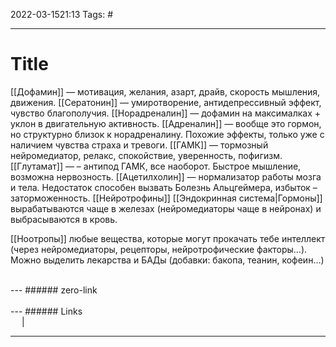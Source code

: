 2022-03-1521:13
Tags: #

---
# Title
[[Дофамин]] — мотивация, желания, азарт, драйв, скорость мышления, движения. 
[[Сератонин]] — умиротворение, антидепрессивный эффект, чувство благополучия.
[[Норадреналин]] — дофамин на максималках + уклон в двигательную активность.
[[Адреналин]] — вообще это гормон, но структурно близок к норадреналину. Похожие эффекты, только уже с наличием чувства страха и тревоги.
[[ГАМК]] — тормозный нейромедиатор, релакс, спокойствие, уверенность, пофигизм.
[[Глутамат]] — – антипод ГАМК, все наоборот. Быстрое мышление, возможна нервозность.
[[Ацетилхолин]] — нормализатор работы мозга и тела. Недостаток способен вызвать Болезнь Альцгеймера, избыток – заторможенность.
[[Нейротрофины]]
[[Эндокринная система|Гормоны]] вырабатываются чаще в железах (нейромедиаторы чаще в нейронах) и выбрасываются в кровь.

[[Ноотропы]] любые вещества, которые могут прокачать тебе интеллект (через нейромедиаторы, рецепторы, нейротрофические факторы…). Можно выделить лекарства и БАДы (добавки: бакопа, теанин, кофеин…)

</br>
---
###### zero-link </br>

</br>
---
###### Links </br>
 &emsp; | &emsp; 


---